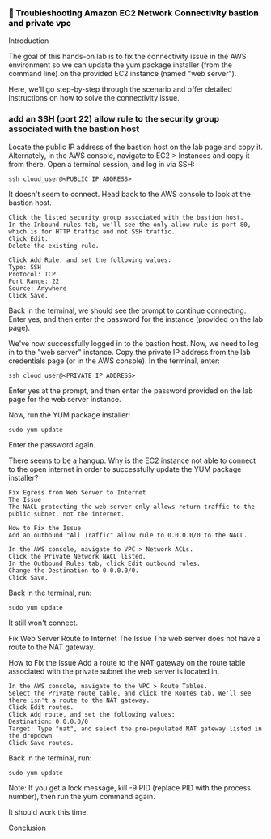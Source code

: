 ### <span style="color: black">&#x1F535; Troubleshooting Amazon EC2 Network Connectivity bastion and private vpc

Introduction

The goal of this hands-on lab is to fix the connectivity issue in the AWS environment so we can update the yum package installer (from the command line) on the provided EC2 instance (named "web server").

Here, we'll go step-by-step through the scenario and offer detailed instructions on how to solve the connectivity issue.


### add an SSH (port 22) allow rule to the security group associated with the bastion host

Locate the public IP address of the bastion host on the lab page and copy it. Alternately, in the AWS console, navigate to EC2 > Instances and copy it from there.
Open a terminal session, and log in via SSH:
```
ssh cloud_user@<PUBLIC IP ADDRESS>
```
It doesn't seem to connect. Head back to the AWS console to look at the bastion host.
```
Click the listed security group associated with the bastion host.
In the Inbound rules tab, we'll see the only allow rule is port 80, which is for HTTP traffic and not SSH traffic.
Click Edit.
Delete the existing rule.

Click Add Rule, and set the following values:
Type: SSH
Protocol: TCP
Port Range: 22
Source: Anywhere
Click Save.
```
Back in the terminal, we should see the prompt to continue connecting. Enter yes, and then enter the password for the instance (provided on the lab page).

We've now successfully logged in to the bastion host.
Now, we need to log in to the "web server" instance. Copy the private IP address from the lab credentials page (or in the AWS console). In the terminal, enter:

```
ssh cloud_user@<PRIVATE IP ADDRESS>
```

Enter yes at the prompt, and then enter the password provided on the lab page for the web server instance.

Now, run the YUM package installer:
```
sudo yum update
```

Enter the password again.

There seems to be a hangup. Why is the EC2 instance not able to connect to the open internet in order to successfully update the YUM package installer?
```
Fix Egress from Web Server to Internet
The Issue
The NACL protecting the web server only allows return traffic to the public subnet, not the internet.

How to Fix the Issue
Add an outbound "All Traffic" allow rule to 0.0.0.0/0 to the NACL.

In the AWS console, navigate to VPC > Network ACLs.
Click the Private Network NACL listed.
In the Outbound Rules tab, click Edit outbound rules.
Change the Destination to 0.0.0.0/0.
Click Save.
```

Back in the terminal, run:
```
sudo yum update
```

It still won't connect.

Fix Web Server Route to Internet
The Issue
The web server does not have a route to the NAT gateway.

How to Fix the Issue
Add a route to the NAT gateway on the route table associated with the private subnet the web server is located in.
```
In the AWS console, navigate to the VPC > Route Tables.
Select the Private route table, and click the Routes tab. We'll see there isn't a route to the NAT gateway.
Click Edit routes.
Click Add route, and set the following values:
Destination: 0.0.0.0/0
Target: Type "nat", and select the pre-populated NAT gateway listed in the dropdown
Click Save routes.
```
Back in the terminal, run:
```
sudo yum update
```
Note: If you get a lock message, kill -9 PID (replace PID with the process number), then run the yum command again.

It should work this time.

Conclusion
